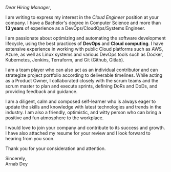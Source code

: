 *Dear Hiring Manager*,

I am writing to express my interest in the *Cloud Engineer* position at your company. I have a Bachelor's degree in Computer Science and more than **13 years** of experience as a DevOps/CloudOps/Systems Engineer.

I am passionate about optimizing and automating the software development lifecycle, using the best practices of **DevOps** and **Cloud computing**. I have extensive experience in working with public Cloud platforms such as AWS, Azure, as well as Linux systems and various DevOps tools such as Docker, Kubernetes, Jenkins, Terraform, and Git (Github, Gitlab).

I am a team player who can also act as an individual contributor and can strategize project portfolio according to deliverable timelines. While acting as a Product Owner, I collaborated closely with the scrum teams and the scrum master to plan and execute sprints, defining DoRs and DoDs, and providing feedback and guidance.

I am a diligent, calm and composed self-learner who is always eager to update the skills and knowledge with latest technologies and trends in the industry. I am also a friendly, optimistic, and witty person who can bring a positive and fun atmosphere to the workplace.

I would love to join your company and contribute to its success and growth. I have also attached my resume for your review and I look forward to hearing from you soon.

Thank you for your consideration and attention.

Sincerely,  
Arnab Dey